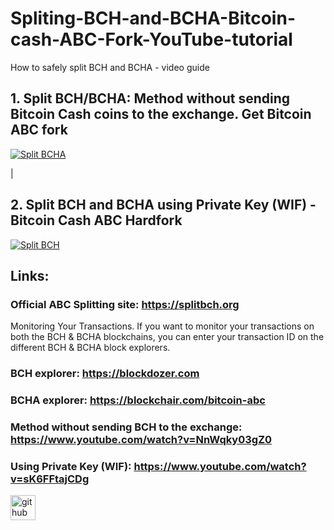 # Spliting-BCH-and-BCHA-Bitcoin-cash-ABC-Fork-YouTube-tutorial
How to safely split BCH and BCHA - video guide

## 1. Split BCH/BCHA: Method without sending Bitcoin Cash coins to the exchange. Get Bitcoin ABC fork
[![Split BCHA](https://i.ibb.co/QDHPP1x/85.png)](https://www.youtube.com/watch?v=NnWqky03gZ0 "SPLIT BCHA")


|


## 2. Split BCH and BCHA using Private Key (WIF) - Bitcoin Cash ABC Hardfork
[![Split BCH](https://i.ibb.co/RzWGf5W/86.png)](https://www.youtube.com/watch?v=sK6FFtajCDg "SPLIT BCH")

## Links:

### Official ABC Splitting site: https://splitbch.org
Monitoring Your Transactions. If you want to monitor your transactions on both the BCH & BCHA blockchains, you can enter your transaction ID on the different BCH & BCHA block explorers.
### BCH explorer: https://blockdozer.com
### BCHA explorer: https://blockchair.com/bitcoin-abc
### Method without sending BCH to the exchange: https://www.youtube.com/watch?v=NnWqky03gZ0
### Using Private Key (WIF): https://www.youtube.com/watch?v=sK6FFtajCDg


[<img src='https://cdn.jsdelivr.net/npm/simple-icons@3.0.1/icons/github.svg' alt='github' height='40'>](https://github.com/BCH-BitcoinCash) 
